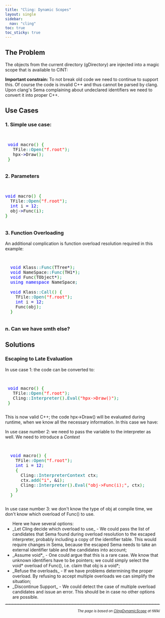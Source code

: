 ```yaml
---
title: "Cling: Dynamic Scopes"
layout: single
sidebar:
  nav: "cling"
toc: true
toc_sticky: true
---
```


## The Problem
The objects from the current directory (gDirectory) are injected into a magic scope that is
available to CINT:

**Important constrain:** To not break old code we need to continue to support this. Of course
the code is invalid C++ and thus cannot be parsed by clang. Upon clang's Sema complaining about
undeclared identifiers we need to convert it into proper C++.

## Use Cases

### 1. Simple use case:

<pre> <div class="geshifilter"><pre class="cpp geshifilter-cpp" style="font-family:monospace;"> <span style="color: #0000ff;">void</span> macro<span style="color: #008000;">(</span><span style="color: #008000;">)</span> <span style="color: #008000;">{</span>
   TFile<span style="color: #008080;">::</span><span style="color: #007788;">Open</span><span style="color: #008000;">(</span><span style="color: #FF0000;">"f.root"</span><span style="color: #008000;">)</span><span style="color: #008080;">;</span>
   hpx<span style="color: #000040;">-</span><span style="color: #000080;">&gt;</span>Draw<span style="color: #008000;">(</span><span style="color: #008000;">)</span><span style="color: #008080;">;</span>
 <span style="color: #008000;">}</span></pre></div></pre>

### 2. Parameters

<pre> <div class="geshifilter"><pre class="cpp geshifilter-cpp" style="font-family:monospace;"><span style="color: #0000ff;">void</span> macro<span style="color: #008000;">(</span><span style="color: #008000;">)</span> <span style="color: #008000;">{</span>
  TFile<span style="color: #008080;">::</span><span style="color: #007788;">Open</span><span style="color: #008000;">(</span><span style="color: #FF0000;">"f.root"</span><span style="color: #008000;">)</span><span style="color: #008080;">;</span>
  <span style="color: #0000ff;">int</span> i <span style="color: #000080;">=</span> <span style="color: #0000dd;">12</span><span style="color: #008080;">;</span>
  obj<span style="color: #000040;">-</span><span style="color: #000080;">&gt;</span>Func<span style="color: #008000;">(</span>i<span style="color: #008000;">)</span><span style="color: #008080;">;</span>
<span style="color: #008000;">}</span></pre></div></pre>

### 3. Function Overloading

An additional complication is function overload resolution required in this example:

<pre> <div class="geshifilter"><pre class="cpp geshifilter-cpp" style="font-family:monospace;">  <span style="color: #0000ff;">void</span> Klass<span style="color: #008080;">::</span><span style="color: #007788;">Func</span><span style="color: #008000;">(</span>TTree<span style="color: #000040;">*</span><span style="color: #008000;">)</span><span style="color: #008080;">;</span>
  <span style="color: #0000ff;">void</span> NameSpace<span style="color: #008080;">::</span><span style="color: #007788;">Func</span><span style="color: #008000;">(</span>TH1<span style="color: #000040;">*</span><span style="color: #008000;">)</span><span style="color: #008080;">;</span>
  <span style="color: #0000ff;">void</span> Func<span style="color: #008000;">(</span>TObject<span style="color: #000040;">*</span><span style="color: #008000;">)</span><span style="color: #008080;">;</span>
  <span style="color: #0000ff;">using</span> <span style="color: #0000ff;">namespace</span> NameSpace<span style="color: #008080;">;</span>
 
  <span style="color: #0000ff;">void</span> Klass<span style="color: #008080;">::</span><span style="color: #007788;">Call</span><span style="color: #008000;">(</span><span style="color: #008000;">)</span> <span style="color: #008000;">{</span>
    TFile<span style="color: #008080;">::</span><span style="color: #007788;">Open</span><span style="color: #008000;">(</span><span style="color: #FF0000;">"f.root"</span><span style="color: #008000;">)</span><span style="color: #008080;">;</span>
    <span style="color: #0000ff;">int</span> i <span style="color: #000080;">=</span> <span style="color: #0000dd;">12</span><span style="color: #008080;">;</span>
    Func<span style="color: #008000;">(</span>obj<span style="color: #008000;">)</span><span style="color: #008080;">;</span>
  <span style="color: #008000;">}</span></pre></div></pre>


### n. Can we have smth else?

## Solutions

### Escaping to Late Evaluation
In use case 1: the code can be converted to:

<pre> <div class="geshifilter"><pre class="cpp geshifilter-cpp" style="font-family:monospace;"> <span style="color: #0000ff;">void</span> macro<span style="color: #008000;">(</span><span style="color: #008000;">)</span> <span style="color: #008000;">{</span>
   TFile<span style="color: #008080;">::</span><span style="color: #007788;">Open</span><span style="color: #008000;">(</span><span style="color: #FF0000;">"f.root"</span><span style="color: #008000;">)</span><span style="color: #008080;">;</span>
   Cling<span style="color: #008080;">::</span><span style="color: #007788;">Interpreter</span><span style="color: #008000;">(</span><span style="color: #008000;">)</span>.<span style="color: #007788;">Eval</span><span style="color: #008000;">(</span><span style="color: #FF0000;">"hpx-&gt;Draw()"</span><span style="color: #008000;">)</span><span style="color: #008080;">;</span>
 <span style="color: #008000;">}</span></pre></div></pre>

This is now valid C++; the code hpx-&gt;Draw() will be evaluated during runtime, when we know all
the necessary information. In this case we have:

In use case number 2: we need to pass the variable to the interpreter as well. We need to introduce a _Context_

<pre> <div class="geshifilter"><pre class="cpp geshifilter-cpp" style="font-family:monospace;">  <span style="color: #0000ff;">void</span> macro<span style="color: #008000;">(</span><span style="color: #008000;">)</span> <span style="color: #008000;">{</span>
    TFile<span style="color: #008080;">::</span><span style="color: #007788;">Open</span><span style="color: #008000;">(</span><span style="color: #FF0000;">"f.root"</span><span style="color: #008000;">)</span><span style="color: #008080;">;</span>
    <span style="color: #0000ff;">int</span> i <span style="color: #000080;">=</span> <span style="color: #0000dd;">12</span><span style="color: #008080;">;</span>
    <span style="color: #008000;">{</span>
      Cling<span style="color: #008080;">::</span><span style="color: #007788;">InterpreterContext</span> ctx<span style="color: #008080;">;</span>
      ctx.<span style="color: #007788;">add</span><span style="color: #008000;">(</span><span style="color: #FF0000;">"i"</span>, <span style="color: #000040;">&amp;</span>i<span style="color: #008000;">)</span><span style="color: #008080;">;</span>
      Cling<span style="color: #008080;">::</span><span style="color: #007788;">Interpreter</span><span style="color: #008000;">(</span><span style="color: #008000;">)</span>.<span style="color: #007788;">Eval</span><span style="color: #008000;">(</span><span style="color: #FF0000;">"obj-&gt;Func(i);"</span>, ctx<span style="color: #008000;">)</span><span style="color: #008080;">;</span>
    <span style="color: #008000;">}</span>
  <span style="color: #008000;">}</span></pre></div></pre>

In use case number 3: we don't know the type of obj at compile time, we don't know which overload of
Func() to use.

<ul> Here we have several options:
<li>_Let Cling decide which overload to use_ - We could pass the list of candidates that Sema found during overload resolution to the escaped interpreter, probably including a copy of the identifier table. This would require changes in Sema, because the escaped Sema needs to take an external identifier table and the candidates into account;</li>
<li>_Assume void*_ - One could argue that this is a rare case. We know that unknown identifiers have to be pointers; we could simply select the void* overload of Func(), i.e. claim that obj is a void*;</li>
<li>_Refuse the overloads_ - If we have problems determining the proper overload. By refusing to accept multiple overloads we can simplify the situation;</li>
<li>_Discontinue Support_ - We could detect the case of multiple overload candidates and issue an error. This should be in case no other options are possible.</li>
</ul>

<hr style="border-width: 1px medium medium; border-style: dashed none none; border-color: #ccc" /><p style="width: 100%; text-align: right; font-size: 0.8em;">
<i>The page is based on <a href="https://twiki.cern.ch/twiki/bin/view/Main/ClingDynamicScope" title="ClingDynamicScope">ClingDynamicScope</a> at tWiki </i>